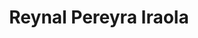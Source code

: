 ---
title: "Reynal Pereyra Iraola"
url: /ciudad-autonoma-de-buenos-aires/reynal-pereyra-iraola/
shop: Autowerkstatt
---
